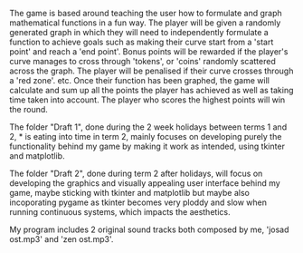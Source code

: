 The game is based around teaching the user how to formulate and graph mathematical functions in a fun way. The player will be given a randomly generated graph in which they will need to independently formulate a function to achieve goals such as making their curve start from a 'start point' and reach a 'end point'. Bonus points will be rewarded if the player's curve manages to cross through 'tokens', or 'coins' randomly scattered across the graph. The player will be penalised if their curve crosses through a 'red zone'. etc. Once their function has been graphed, the game will calculate and sum up all the points the player has achieved as well as taking time taken into account. The player who scores the highest points will win the round. 

The folder "Draft 1", done during the 2 week holidays between terms 1 and 2, * is eating into time in term 2, mainly focuses on developing purely the functionality behind my game by making it work as intended, using tkinter and matplotlib. 

The folder "Draft 2", done during term 2 after holidays, will focus on developing the graphics and visually appealing user interface behind my game, maybe sticking with tkinter and matplotlib but maybe also incoporating pygame as tkinter becomes very ploddy and slow when running continuous systems, which impacts the aesthetics.

My program includes 2 original sound tracks both composed by me, 'josad ost.mp3' and 'zen ost.mp3'. 
